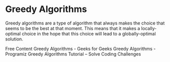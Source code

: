 # Greedy Algorithms

Greedy algorithms are a type of algorithm that always makes the choice that seems to be the best at that moment. This means that it makes a locally-optimal choice in the hope that this choice will lead to a globally-optimal solution.

<ResourceGroupTitle>Free Content</ResourceGroupTitle>
<BadgeLink colorScheme='yellow' badgeText='Read' href='https://www.geeksforgeeks.org/greedy-algorithms/'>Greedy Algorithms - Geeks for Geeks</BadgeLink>
<BadgeLink colorScheme='yellow' badgeText='Read' href='https://www.programiz.com/dsa/greedy-algorithm'>Greedy Algorithms - Programiz</BadgeLink>
<BadgeLink colorScheme='red' badgeText='Watch' href='https://www.youtube.com/watch?v=bC7o8P_Ste4'>Greedy Algorithms Tutorial – Solve Coding Challenges</BadgeLink>


